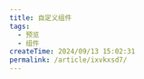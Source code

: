 ```yaml
---
title: 自定义组件
tags:
  - 预览
  - 组件
createTime: 2024/09/13 15:02:31
permalink: /article/ixvkxsd7/
---
```


<CustomComponent />
